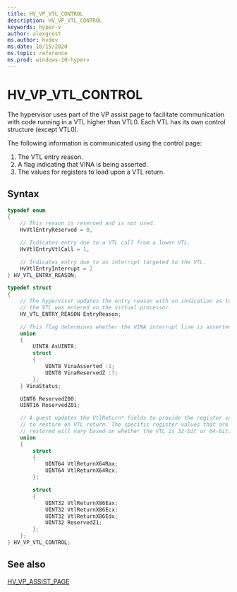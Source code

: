 ```yaml
---
title: HV_VP_VTL_CONTROL
description: HV_VP_VTL_CONTROL
keywords: hyper-v
author: alexgrest
ms.author: hvdev
ms.date: 10/15/2020
ms.topic: reference
ms.prod: windows-10-hyperv
---
```


# HV_VP_VTL_CONTROL

The hypervisor uses part of the VP assist page to facilitate communication with code running in a VTL higher than VTL0. Each VTL has its own control structure (except VTL0).

The following information is communicated using the control page:

1. The VTL entry reason.
2. A flag indicating that VINA is being asserted.
3. The values for registers to load upon a VTL return.

## Syntax

```c
typedef enum
{
    // This reason is reserved and is not used.
    HvVtlEntryReserved = 0,

    // Indicates entry due to a VTL call from a lower VTL.
    HvVtlEntryVtlCall = 1,

    // Indicates entry due to an interrupt targeted to the VTL.
    HvVtlEntryInterrupt = 2
} HV_VTL_ENTRY_REASON;

typedef struct
{
    // The hypervisor updates the entry reason with an indication as to why
    // the VTL was entered on the virtual processor.
    HV_VTL_ENTRY_REASON EntryReason;

    // This flag determines whether the VINA interrupt line is asserted.
    union
    {
        UINT8 AsUINT8;
        struct
        {
            UINT8 VinaAsserted :1;
            UINT8 VinaReservedZ :7;
        };
    } VinaStatus;

    UINT8 ReservedZ00;
    UINT16 ReservedZ01;

    // A guest updates the VtlReturn* fields to provide the register values
    // to restore on VTL return. The specific register values that are
    // restored will vary based on whether the VTL is 32-bit or 64-bit.
    union
    {
        struct
        {
            UINT64 VtlReturnX64Rax;
            UINT64 VtlReturnX64Rcx;
        };

        struct
        {
            UINT32 VtlReturnX86Eax;
            UINT32 VtlReturnX86Ecx;
            UINT32 VtlReturnX86Edx;
            UINT32 ReservedZ1;
        };
    };
} HV_VP_VTL_CONTROL;
 ```

## See also

[HV_VP_ASSIST_PAGE](HV_VP_ASSIST_PAGE.md)

